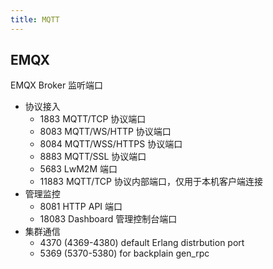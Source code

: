 ```yaml
---
title: MQTT
---
```



## EMQX

EMQX Broker 监听端口

- 协议接入
  - 1883 MQTT/TCP 协议端口
  - 8083 MQTT/WS/HTTP 协议端口
  - 8084 MQTT/WSS/HTTPS 协议端口
  - 8883 MQTT/SSL 协议端口
  - 5683 LwM2M 端口
  - 11883 MQTT/TCP 协议内部端口，仅用于本机客户端连接
- 管理监控
  - 8081  HTTP API 端口
  - 18083	Dashboard 管理控制台端口
- 集群通信
  - 4370 (4369-4380) default Erlang distrbution port
  - 5369 (5370-5380) for backplain gen_rpc
